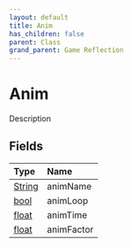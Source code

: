 ```yaml
---
layout: default
title: Anim
has_children: false
parent: Class
grand_parent: Game Reflection
---
```

# Anim
Description 

## Fields

| Type | Name |
|:----------|:--------------|
| [String](/riftbreaker-wiki/docs/game-reflection/components/string/) | animName |
| [bool](/riftbreaker-wiki/docs/game-reflection/components/bool/) | animLoop |
| [float](/riftbreaker-wiki/docs/game-reflection/components/float/) | animTime |
| [float](/riftbreaker-wiki/docs/game-reflection/components/float/) | animFactor |

